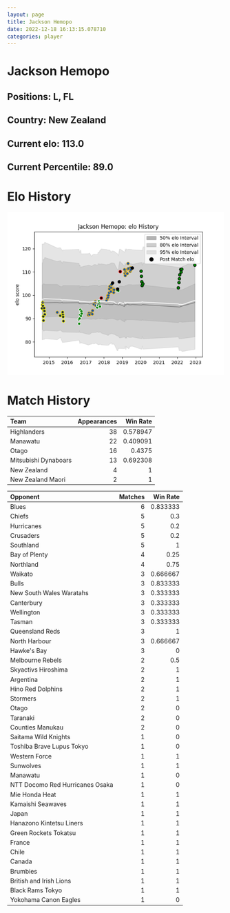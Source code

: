 ```yaml
---  
layout: page  
title: Jackson Hemopo  
date: 2022-12-18 16:13:15.078710  
categories: player  
---
```

# Jackson Hemopo

## Positions: L, FL

## Country: New Zealand

## Current elo: 113.0

## Current Percentile: 89.0

# Elo History


![elo history](history_JacksonHemopo.png)
# Match History


| Team                 |   Appearances |   Win Rate |
|:---------------------|--------------:|-----------:|
| Highlanders          |            38 |   0.578947 |
| Manawatu             |            22 |   0.409091 |
| Otago                |            16 |   0.4375   |
| Mitsubishi Dynaboars |            13 |   0.692308 |
| New Zealand          |             4 |   1        |
| New Zealand Maori    |             2 |   1        |

| Opponent                        |   Matches |   Win Rate |
|:--------------------------------|----------:|-----------:|
| Blues                           |         6 |   0.833333 |
| Chiefs                          |         5 |   0.3      |
| Hurricanes                      |         5 |   0.2      |
| Crusaders                       |         5 |   0.2      |
| Southland                       |         5 |   1        |
| Bay of Plenty                   |         4 |   0.25     |
| Northland                       |         4 |   0.75     |
| Waikato                         |         3 |   0.666667 |
| Bulls                           |         3 |   0.833333 |
| New South Wales Waratahs        |         3 |   0.333333 |
| Canterbury                      |         3 |   0.333333 |
| Wellington                      |         3 |   0.333333 |
| Tasman                          |         3 |   0.333333 |
| Queensland Reds                 |         3 |   1        |
| North Harbour                   |         3 |   0.666667 |
| Hawke's Bay                     |         3 |   0        |
| Melbourne Rebels                |         2 |   0.5      |
| Skyactivs Hiroshima             |         2 |   1        |
| Argentina                       |         2 |   1        |
| Hino Red Dolphins               |         2 |   1        |
| Stormers                        |         2 |   1        |
| Otago                           |         2 |   0        |
| Taranaki                        |         2 |   0        |
| Counties Manukau                |         2 |   0        |
| Saitama Wild Knights            |         1 |   0        |
| Toshiba Brave Lupus Tokyo       |         1 |   0        |
| Western Force                   |         1 |   1        |
| Sunwolves                       |         1 |   1        |
| Manawatu                        |         1 |   0        |
| NTT Docomo Red Hurricanes Osaka |         1 |   0        |
| Mie Honda Heat                  |         1 |   1        |
| Kamaishi Seawaves               |         1 |   1        |
| Japan                           |         1 |   1        |
| Hanazono Kintetsu Liners        |         1 |   1        |
| Green Rockets Tokatsu           |         1 |   1        |
| France                          |         1 |   1        |
| Chile                           |         1 |   1        |
| Canada                          |         1 |   1        |
| Brumbies                        |         1 |   1        |
| British and Irish Lions         |         1 |   1        |
| Black Rams Tokyo                |         1 |   1        |
| Yokohama Canon Eagles           |         1 |   0        |